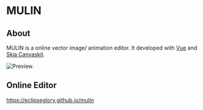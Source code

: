 # MULIN

## About
MULIN is a online vector image/ animation editor. It developed with [Vue](https://vuejs.org) and [Skia Canvaskit](https://skia.org/docs/user/modules/canvaskit).

![Preview](https://eclipseglory.github.io/mulin/mulin_preview.png).

## Online Editor
https://eclipseglory.github.io/mulin

